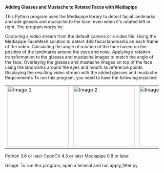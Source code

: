 **Adding Glasses and Mustache to Rotated Faces with Mediapipe**

This Python program uses the Mediapipe library to detect facial landmarks and add glasses and mustache to the face, even when it's rotated left or right. The program works by:

Capturing a video stream from the default camera or a video file.
Using the Mediapipe FaceMesh solution to detect 468 facial landmarks on each frame of the video.
Calculating the angle of rotation of the face based on the position of the landmarks around the eyes and nose.
Applying a rotation transformation to the glasses and mustache images to match the angle of the face.
Overlaying the glasses and mustache images on top of the face using the landmarks around the eyes and mouth as reference points.
Displaying the resulting video stream with the added glasses and mustache.
Requirements
To run this program, you need to have the following installed:
<table>
  <tr>
    <td><img src="https://user-images.githubusercontent.com/114035408/235405259-18edf1ed-ffe4-4fe7-a3c3-628014028868.jpg" alt="Image 1" width="200" height="200"></td>
    <td><img src="https://user-images.githubusercontent.com/114035408/235405264-2224fc4f-4819-4d71-b1a7-c4402175337a.jpg" alt="Image 2" width="200" height="200"></td>
    <td><img src="https://user-images.githubusercontent.com/114035408/235405270-6a914251-20c8-4626-868d-01c6f07e0e57.jpg" alt="Image 3" width="200" height="200"></td>
    <td><img src="https://user-images.githubusercontent.com/114035408/235405273-a365a7b1-bdba-422d-9590-1b93f18375bd.jpg" alt="Image 3" width="200" height="200"></td>
  </tr>
</table>

Python 3.6 or later
OpenCV 4.5 or later
Mediapipe 0.8 or later


Usage:
To run this program, open a teminal and run apply_filter.py
